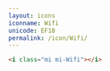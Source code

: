 ```yaml
---
layout: icons
iconname: Wifi
unicode: EF18
permalink: /icon/Wifi/
---
```


``` html
<i class="mi mi-Wifi"></i>
```
